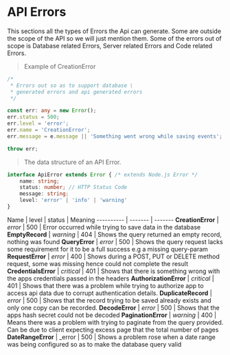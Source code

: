 # API Errors

This sections all the types of Errors the Api can generate. Some are outside the scope of the API so we will just mention them. Some of the errors out of scope is Database related Errors, Server related Errors and Code related Errors.

> Example of CreationError

```typescript
/*
 * Errors out so as to support database \
 * generated errors and api generated errors
 */

const err: any = new Error();
err.status = 500;
err.level = 'error';
err.name = 'CreationError';
err.message = e.message || 'Something went wrong while saving events';

throw err;
```

> The data structure of an API Error.

```typescript
interface ApiError extends Error { /* extends Node.js Error */
    name: string;
    status: number; // HTTP Status Code
    message: string;
    level: 'error' | 'info' | 'warning'
}
```

Name | level | status |  Meaning
---------- | ------- | -------
**CreationError** | _error_ | 500 | Error occurred while trying to save data in the database
**EmptyRecord** | _warning_ | 404 | Shows the query returned an empty record, nothing was found
**QueryError** | _error_ | 500 | Shows the query request lacks some requirement for it to be a full success e.g a missing query-param
**RequestError** | _error_ | 400 | Shows during a POST, PUT or DELETE method request, some was missing hence could not complete the result
**CredentialsError** | _critical_ | 401 | Shows that there is something wrong with the apps credentials passed in the headers
**AuthorizationError** | _critical_ | 401 | Shows that there was a problem while trying to authorize app to access api data due to corrupt authentication details.
**DuplicateRecord** | _error_ | 500 | Shows that the record trying to be saved already exists and only one copy can be recorded.
**DecodeError** | _error_ | 500 | Shows that the apps hash secret could not be decoded
**PaginationError** | _warning_ | 400 | Means there was a problem with trying to paginate from the query provided. Can be due to client expecting excess page that the total number of pages
**DateRangeError** | _error | 500 | Shows a problem rose when a date range was being configured so as to make the database query valid

